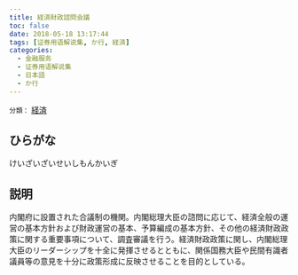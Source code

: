 ```yaml
---
title: 経済財政諮問会議
toc: false
date: 2018-05-18 13:17:44
tags: [证券用语解说集, か行, 経済]
categories:
  - 金融服务
  - 证券用语解说集
  - 日本語
  - か行
---
```


`分類：` [経済](/tags/経済/)

## ひらがな

けいざいざいせいしもんかいぎ

## 説明

内閣府に設置された合議制の機関。内閣総理大臣の諮問に応じて、経済全般の運営の基本方針および財政運営の基本、予算編成の基本方針、その他の経済財政政策に関する重要事項について、調査審議を行う。経済財政政策に関し、内閣総理大臣のリーダーシップを十全に発揮させるとともに、関係国務大臣や民間有識者議員等の意見を十分に政策形成に反映させることを目的としている。
